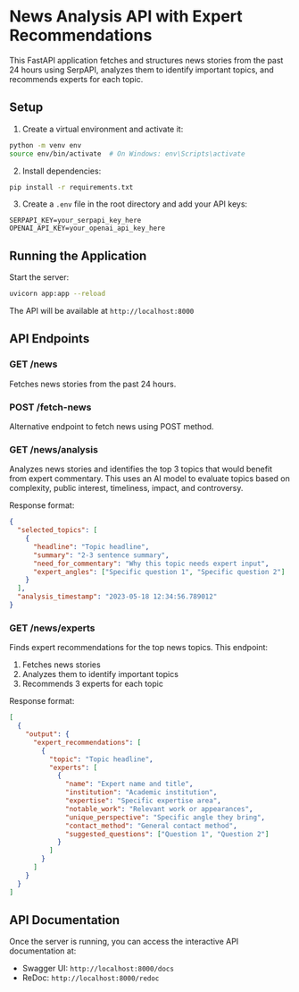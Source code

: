 # News Analysis API with Expert Recommendations

This FastAPI application fetches and structures news stories from the past 24 hours using SerpAPI, analyzes them to identify important topics, and recommends experts for each topic.

## Setup

1. Create a virtual environment and activate it:
```bash
python -m venv env
source env/bin/activate  # On Windows: env\Scripts\activate
```

2. Install dependencies:
```bash
pip install -r requirements.txt
```

3. Create a `.env` file in the root directory and add your API keys:
```
SERPAPI_KEY=your_serpapi_key_here
OPENAI_API_KEY=your_openai_api_key_here
```

## Running the Application

Start the server:
```bash
uvicorn app:app --reload
```

The API will be available at `http://localhost:8000`

## API Endpoints

### GET /news

Fetches news stories from the past 24 hours.

### POST /fetch-news

Alternative endpoint to fetch news using POST method.

### GET /news/analysis

Analyzes news stories and identifies the top 3 topics that would benefit from expert commentary. This uses an AI model to evaluate topics based on complexity, public interest, timeliness, impact, and controversy.

Response format:
```json
{
  "selected_topics": [
    {
      "headline": "Topic headline",
      "summary": "2-3 sentence summary",
      "need_for_commentary": "Why this topic needs expert input",
      "expert_angles": ["Specific question 1", "Specific question 2"]
    }
  ],
  "analysis_timestamp": "2023-05-18 12:34:56.789012"
}
```

### GET /news/experts

Finds expert recommendations for the top news topics. This endpoint:
1. Fetches news stories
2. Analyzes them to identify important topics
3. Recommends 3 experts for each topic

Response format:
```json
[
  {
    "output": {
      "expert_recommendations": [
        {
          "topic": "Topic headline",
          "experts": [
            {
              "name": "Expert name and title",
              "institution": "Academic institution",
              "expertise": "Specific expertise area",
              "notable_work": "Relevant work or appearances",
              "unique_perspective": "Specific angle they bring",
              "contact_method": "General contact method",
              "suggested_questions": ["Question 1", "Question 2"]
            }
          ]
        }
      ]
    }
  }
]
```

## API Documentation

Once the server is running, you can access the interactive API documentation at:
- Swagger UI: `http://localhost:8000/docs`
- ReDoc: `http://localhost:8000/redoc` 